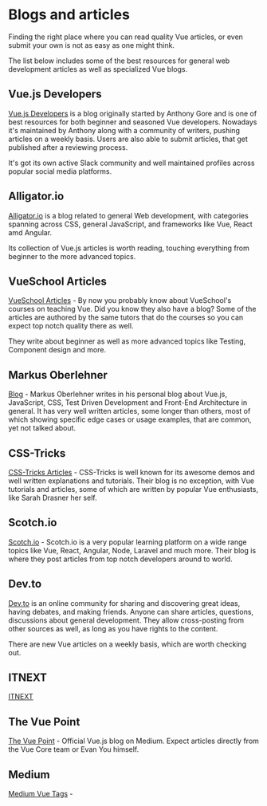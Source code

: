 # Blogs and articles

Finding the right place where you can read quality Vue articles, or even submit your own is not as easy as one might think.

The list below includes some of the best resources for general web development articles as well as specialized Vue blogs.

## Vue.js Developers

[Vue.js Developers](http://vuejsdevelopers.com/) is a blog originally started by Anthony Gore and is one of best resources for both beginner and seasoned Vue developers. Nowadays it's maintained by Anthony along with a community of writers, pushing articles on a weekly basis. Users are also able to submit articles, that get published after a reviewing process. 

It's got its own active Slack community and well maintained profiles across popular social media platforms. 

## Alligator.io

[Alligator.io](https://alligator.io/) is a blog related to general Web development, with categories spanning across CSS, general JavaScript, and frameworks like Vue, React amd Angular. 

Its collection of Vue.js articles is worth reading, touching everything from beginner to the more advanced topics.

## VueSchool Articles
[VueSchool Articles](https://vueschool.io/articles/) - By now you probably know about VueSchool's courses on teaching Vue. Did you know they also have a blog? Some of the articles are
authored by the same tutors that do the courses so you can expect top notch quality there as well. 

They write about beginner as well as more advanced topics like Testing, Component design and more.

## Markus Oberlehner
[Blog](https://markus.oberlehner.net/blog/) - Markus Oberlehner writes in his personal blog about Vue.js, JavaScript, CSS, Test Driven Development and Front-End Architecture in general. It has very well written articles, some longer than others, most of which showing specific edge cases or usage examples, that are common, yet not talked about.

## CSS-Tricks
[CSS-Tricks Articles](https://css-tricks.com/tag/vue/) - CSS-Tricks is well known for its awesome demos and well written explanations and tutorials. Their blog is no exception, with Vue tutorials and articles, some of which are written by popular Vue enthusiasts, like Sarah Drasner her self.

## Scotch.io
[Scotch.io](https://scotch.io/tag/vue) - Scotch.io is a very popular learning platform on a wide range topics like Vue, React, Angular, Node, Laravel and much more. Their blog is where they post articles from top notch developers around to world.

## Dev.to
[Dev.to](https://dev.to/t/vue) is an online community for sharing and discovering great ideas, having debates, and making friends. Anyone can share articles, questions, discussions about general development. They allow cross-posting from other sources as well, as long as you have rights to the content.

There are new Vue articles on a weekly basis, which are worth checking out.

## ITNEXT
[ITNEXT](https://itnext.io/)

## The Vue Point
[The Vue Point](https://medium.com/the-vue-point) - Official Vue.js blog on Medium. Expect articles directly from the Vue Core team or Evan You himself.

## Medium
[Medium Vue Tags](https://medium.com/search?q=vue) - 
